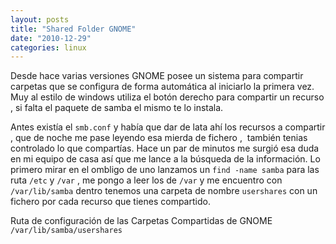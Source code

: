 ```yaml
---
layout: posts
title: "Shared Folder GNOME"
date: "2010-12-29"
categories: linux
---
```


Desde hace varias versiones GNOME posee un sistema para compartir carpetas que se configura de forma automática al iniciarlo la primera vez. Muy al estilo de windows utiliza el botón derecho para compartir un recurso , si falta el paquete de samba el mismo te lo instala.

Antes existía el `smb.conf` y había que dar de lata ahí los recursos a compartir , que de noche me pase leyendo esa mierda de fichero ,  también tenias controlado lo que compartías. Hace un par de minutos me surgió esa duda en mi equipo de casa así que me lance a la búsqueda de la información. Lo primero mirar en el ombligo de uno lanzamos un `find -name samba` para las ruta `/etc` y `/var` , me pongo a leer los de `/var` y me encuentro con `/var/lib/samba` dentro tenemos una carpeta de nombre `usershares` con un fichero por cada recurso que tienes compartido.

Ruta de configuración de las Carpetas Compartidas de GNOME `/var/lib/samba/usershares`
